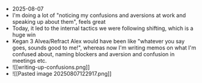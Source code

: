 - 2025-08-07
- I'm doing a lot of "noticing my confusions and aversions at work and speaking up about them", feels great
- Today, it led to the internal tactics we were following shifting, which is a huge win
- Kegan 3 Alvea/Refract Alex would have been like "whatever you say goes, sounds good to me!", whereas now I'm writing memos on what I'm confused about, naming blockers and aversion and confusion in meetings etc.
- ![[writing-up-confusions.png]]
- ![[Pasted image 20250807122917.png]]